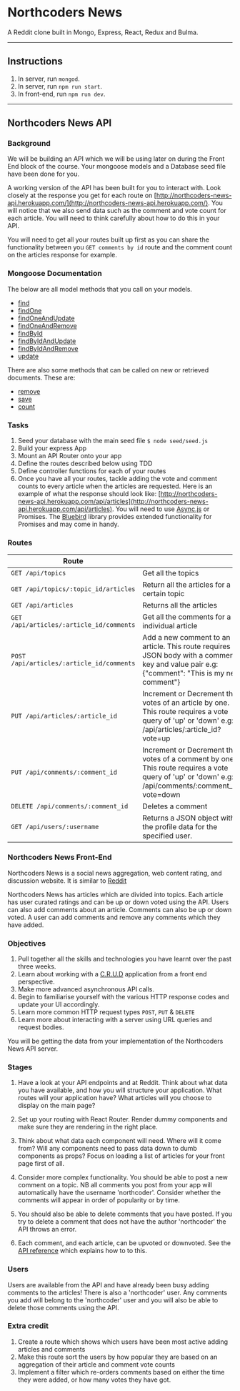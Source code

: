 # Northcoders News

A Reddit clone built in Mongo, Express, React, Redux and Bulma.

---

## Instructions

1. In server, run `mongod`.
2. In server, run `npm run start`.
3. In front-end, run `npm run dev`.

---

## Northcoders News API

### Background

We will be building an API which we will be using later on during the
Front End block of the course. Your mongoose models and a Database seed file have been done for you.

A working version of the API has been built for you to interact with. Look closely at the response you get for each route on [http://northcoders-news-api.herokuapp.com/](http://northcoders-news-api.herokuapp.com/). You will notice that we also send data such as the comment and vote count for each article. You will need to think carefully about how to do this in your API.

You will need to get all your routes built up first as you can share the functionality between you `GET comments by id` route and the comment count on the articles response for example.

### Mongoose Documentation

The below are all model methods that you call on your models.

* [find](http://mongoosejs.com/docs/api.html#model_Model.find)
* [findOne](http://mongoosejs.com/docs/api.html#model_Model.findOne)
* [findOneAndUpdate](http://mongoosejs.com/docs/api.html#model_Model.findOneAndUpdate)
* [findOneAndRemove](http://mongoosejs.com/docs/api.html#model_Model.findOneAndRemove)
* [findById](http://mongoosejs.com/docs/api.html#model_Model.findById)
* [findByIdAndUpdate](http://mongoosejs.com/docs/api.html#model_Model.findByIdAndUpdate)
* [findByIdAndRemove](http://mongoosejs.com/docs/api.html#model_Model.findByIdAndRemove)
* [update](http://mongoosejs.com/docs/api.html#model_Model.update)

There are also some methods that can be called on new or retrieved documents. These are:

* [remove](http://mongoosejs.com/docs/api.html#model_Model-remove)
* [save](http://mongoosejs.com/docs/api.html#model_Model-save)
* [count](http://mongoosejs.com/docs/api.html#model_Model.count)

### Tasks

1. Seed your database with the main seed file `$ node seed/seed.js`
2. Build your express App
3. Mount an API Router onto your app
4. Define the routes described below using TDD
5. Define controller functions for each of your routes
6. Once you have all your routes, tackle adding the vote and comment counts to every article when the articles are requested. Here is an example of what the response should look like: [http://northcoders-news-api.herokuapp.com/api/articles](http://northcoders-news-api.herokuapp.com/api/articles). You will need to use [Async.js](https://caolan.github.io/async/) or Promises. The [Bluebird](http://bluebirdjs.com/docs/api-reference.html) library provides extended functionality for Promises and may come in handy.

### Routes

| Route |   |
| ------|---|
| `GET /api/topics` | Get all the topics |
| `GET /api/topics/:topic_id/articles` | Return all the articles for a certain topic |
| `GET /api/articles` | Returns all the articles |
| `GET /api/articles/:article_id/comments` | Get all the comments for a individual article |
| `POST /api/articles/:article_id/comments` | Add a new comment to an article. This route requires a JSON body with a comment key and value pair e.g: {"comment": "This is my new comment"} |
| `PUT /api/articles/:article_id` | Increment or Decrement the votes of an article by one. This route requires a vote query of 'up' or 'down' e.g: /api/articles/:article_id?vote=up |
| `PUT /api/comments/:comment_id` | Increment or Decrement the votes of a comment by one. This route requires a vote query of 'up' or 'down' e.g: /api/comments/:comment_id?vote=down |
| `DELETE /api/comments/:comment_id` | Deletes a comment |
| `GET /api/users/:username` | Returns a JSON object with the profile data for the specified user. |

### Northcoders News Front-End

Northcoders News is a social news aggregation, web content rating, and discussion website. It is similar to [Reddit](https://www.reddit.com/)

Northcoders News has articles which are divided into topics. Each article has user curated ratings and can be up or down voted using the API.
Users can also add comments about an article. Comments can also be up or down voted. A user can add comments and remove any comments which
they have added.

### Objectives
1. Pull together all the skills and technologies you have learnt over the past three weeks.
2. Learn about working with a [C.R.U.D](https://en.wikipedia.org/wiki/Create,_read,_update_and_delete) application from a front end perspective.
3. Make more advanced asynchronous API calls.
4. Begin to familiarise yourself with the various HTTP response codes and update your UI accordingly.
5. Learn more common HTTP request types `POST`, `PUT` & `DELETE`
6. Learn more about interacting with a server using URL queries and request bodies.

You will be getting the data from your implementation of the Northcoders News API server.

### Stages

1. Have a look at your API endpoints and at Reddit. Think about what data you have available, and how you will structure your application. What routes will your application have? What articles will you choose to display on the main page?

2. Set up your routing with React Router. Render dummy components and make sure they are rendering in the right place.

3. Think about what data each component will need. Where will it come from? Will any components need to pass data down to dumb components as props? Focus on loading a list of articles for your front page first of all.

4. Consider more complex functionality. You should be able to post a new comment on a topic. NB all comments you post from your app will automatically have the username 'northcoder'. Consider whether the comments will appear in order of popularity or by time.

5. You should also be able to delete comments that you have posted. If you try to delete a comment that does not have the author 'northcoder' the API throws an error.

6. Each comment, and each article, can be upvoted or downvoted. See the [API reference](https://northcoders-news-api.herokuapp.com/) which explains how to to this.

### Users

Users are available from the API and have already been busy adding comments to the articles!
There is also a 'northcoder' user. Any comments you add will belong to the 'northcoder' user and you will
also be able to delete those comments using the API.

### Extra credit

1. Create a route which shows which users have been most active adding articles and comments
2. Make this route sort the users by how popular they are based on an aggregation of their article and comment vote counts
3. Implement a filter which re-orders comments based on either the time they were added, or how many votes they have got.
